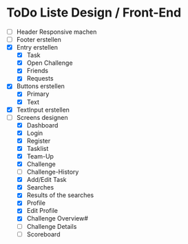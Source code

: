 # ToDo Liste Design / Front-End

- [ ] Header Responsive machen
- [ ] Footer erstellen
- [x] Entry erstellen
  - [x] Task
  - [x] Open Challenge
  - [x] Friends
  - [x] Requests
- [x] Buttons erstellen
  - [x] Primary
  - [x] Text
- [x] TextInput erstellen
- [ ] Screens designen
  - [x] Dashboard
  - [x] Login
  - [x] Register
  - [x] Tasklist
  - [x] Team-Up
  - [x] Challenge
  - [ ] Challenge-History
  - [x] Add/Edit Task
  - [x] Searches
  - [x] Results of the searches
  - [x] Profile
  - [x] Edit Profile
  - [x] Challenge Overview#
  - [ ] Challenge Details
  - [ ] Scoreboard
